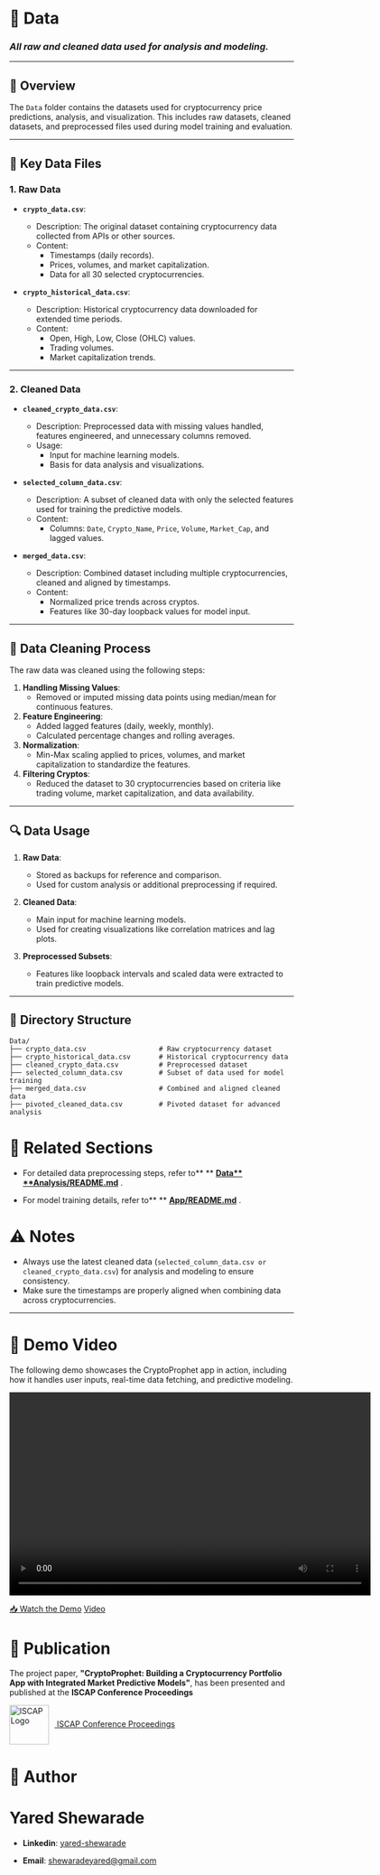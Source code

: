 # 📂 Data

### *All raw and cleaned data used for analysis and modeling.*

---

## **📘 Overview**

The `Data` folder contains the datasets used for cryptocurrency price predictions, analysis, and visualization. This includes raw datasets, cleaned datasets, and preprocessed files used during model training and evaluation.

---

## **🔑 Key Data Files**

### **1. Raw Data**

- **`crypto_data.csv`**:

  - Description: The original dataset containing cryptocurrency data collected from APIs or other sources.
  - Content:
    - Timestamps (daily records).
    - Prices, volumes, and market capitalization.
    - Data for all 30 selected cryptocurrencies.
- **`crypto_historical_data.csv`**:

  - Description: Historical cryptocurrency data downloaded for extended time periods.
  - Content:
    - Open, High, Low, Close (OHLC) values.
    - Trading volumes.
    - Market capitalization trends.

---

### **2. Cleaned Data**

- **`cleaned_crypto_data.csv`**:

  - Description: Preprocessed data with missing values handled, features engineered, and unnecessary columns removed.
  - Usage:
    - Input for machine learning models.
    - Basis for data analysis and visualizations.
- **`selected_column_data.csv`**:

  - Description: A subset of cleaned data with only the selected features used for training the predictive models.
  - Content:
    - Columns: `Date`, `Crypto_Name`, `Price`, `Volume`, `Market_Cap`, and lagged values.
- **`merged_data.csv`**:

  - Description: Combined dataset including multiple cryptocurrencies, cleaned and aligned by timestamps.
  - Content:
    - Normalized price trends across cryptos.
    - Features like 30-day loopback values for model input.

---

## **🧹 Data Cleaning Process**

The raw data was cleaned using the following steps:

1. **Handling Missing Values**:
   - Removed or imputed missing data points using median/mean for continuous features.
2. **Feature Engineering**:
   - Added lagged features (daily, weekly, monthly).
   - Calculated percentage changes and rolling averages.
3. **Normalization**:
   - Min-Max scaling applied to prices, volumes, and market capitalization to standardize the features.
4. **Filtering Cryptos**:
   - Reduced the dataset to 30 cryptocurrencies based on criteria like trading volume, market capitalization, and data availability.

---

## **🔍 Data Usage**

1. **Raw Data**:

   - Stored as backups for reference and comparison.
   - Used for custom analysis or additional preprocessing if required.
2. **Cleaned Data**:

   - Main input for machine learning models.
   - Used for creating visualizations like correlation matrices and lag plots.
3. **Preprocessed Subsets**:

   - Features like loopback intervals and scaled data were extracted to train predictive models.

---

## **📂 Directory Structure**

```plaintext
Data/
├── crypto_data.csv                  # Raw cryptocurrency dataset
├── crypto_historical_data.csv       # Historical cryptocurrency data
├── cleaned_crypto_data.csv          # Preprocessed dataset
├── selected_column_data.csv         # Subset of data used for model training
├── merged_data.csv                  # Combined and aligned cleaned data
├── pivoted_cleaned_data.csv         # Pivoted dataset for advanced analysis
```

# 🔗 Related Sections

* For detailed data preprocessing steps, refer to** ** **[Data** **Analysis/README.md]()** .

* For model training details, refer to** ** **[App/README.md]()** .

# ⚠️ Notes

* Always use the latest cleaned data (`selected_column_data.csv or cleaned_crypto_data.csv`) for analysis and modeling to ensure consistency.
* Make sure the timestamps are properly aligned when combining data across cryptocurrencies.


---



# 🎥 Demo Video

The following demo showcases the CryptoProphet app in action, including how it handles user inputs, real-time data fetching, and predictive modeling.

<p align="center">
  <video width="640" height="360" controls>
    <source src="https://drive.google.com/uc?id=1AbCdEfGHIjKlmnOPqrStUvWXYz123456" type="video/mp4">
    Your browser does not support the video tag.
  </video>
</p>

[📥 Watch the Demo](https://drive.google.com/file/d/1zsSB-db6ec-ZJmlSocSQ9Neu3KH-j3nk/view?usp=drive_link) [Video](https://drive.google.com/file/d/1zsSB-db6ec-ZJmlSocSQ9Neu3KH-j3nk/view?usp=drive_link)

# 📖 Publication

The project paper, **"CryptoProphet: Building a Cryptocurrency Portfolio App with Integrated Market Predictive Models"**, has been presented and published at the **ISCAP Conference Proceedings**

<a href="https://iscap.us/proceedings/2024/pdf/6133.pdf">
    <img src="https://www.iscap.us/assets/img/iscap-logo-2024.png" alt="ISCAP Logo" width="70" style="vertical-align:middle; margin-right:10px;">
    ISCAP Conference Proceedings
</a>

# **👤 Author**

# **Yared Shewarade**

* **Linkedin**: [yared-shewarade](https://www.linkedin.com/in/yared-shewarade-378aa414b/)

- **Email**: [shewaradeyared@gmail.com](mailto:shewaradeyared@gmail.com)
